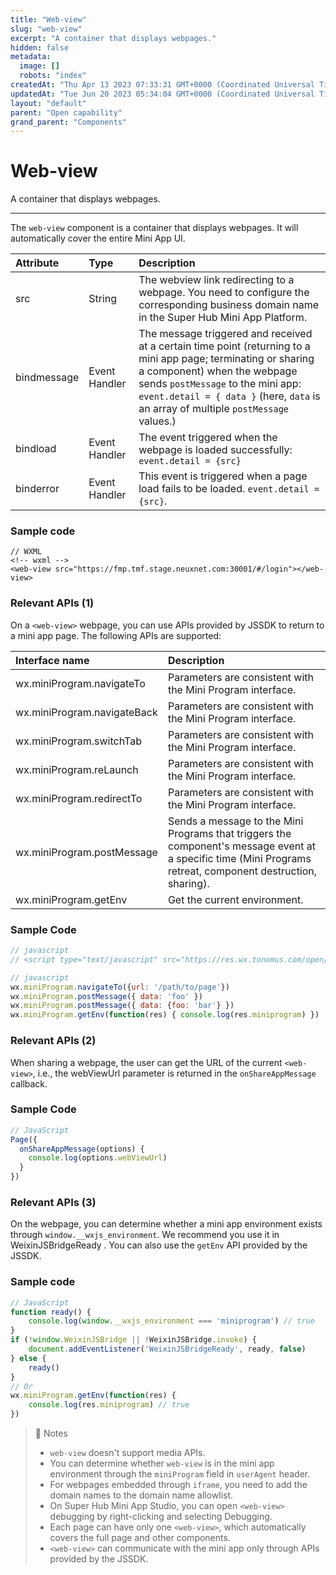 ```yaml
---
title: "Web-view"
slug: "web-view"
excerpt: "A container that displays webpages."
hidden: false
metadata: 
  image: []
  robots: "index"
createdAt: "Thu Apr 13 2023 07:33:31 GMT+0000 (Coordinated Universal Time)"
updatedAt: "Tue Jun 20 2023 05:34:04 GMT+0000 (Coordinated Universal Time)"
layout: "default"
parent: "Open capability"
grand_parent: "Components"
---
```

# Web-view 
A container that displays webpages.
*** 
The `web-view` component is a container that displays webpages. It will automatically cover the entire Mini App UI.

| Attribute   | Type          | Description                                                                                                                                                                                                                                                                |
| :---------- | :------------ | :------------------------------------------------------------------------------------------------------------------------------------------------------------------------------------------------------------------------------------------------------------------------- |
| src         | String        | The webview link redirecting to a webpage. You need to configure the corresponding business domain name in the Super Hub Mini App Platform.                                                                                                                                |
| bindmessage | Event Handler | The message triggered and received at a certain time point (returning to a mini app page; terminating or sharing a component) when the webpage sends `postMessage` to the mini app: `event.detail = { data }` (here, `data` is an array of multiple `postMessage` values.) |
| bindload    | Event Handler | The event triggered when the webpage is loaded successfully: `event.detail = {src}`                                                                                                                                                                                        |
| binderror   | Event Handler | This event is triggered when a page load fails to be loaded. `event.detail = {src}`.                                                                                                                                                                                       |

### Sample code

```Text
// WXML
<!-- wxml -->
<web-view src="https://fmp.tmf.stage.neuxnet.com:30001/#/login"></web-view>
```

### Relevant APIs (1)

On a `<web-view>` webpage, you can use APIs provided by JSSDK to return to a mini app page. The following APIs are supported:

| Interface name              | Description                                                                                                                                                  |
| :-------------------------- | :----------------------------------------------------------------------------------------------------------------------------------------------------------- |
| wx.miniProgram.navigateTo   | Parameters are consistent with the Mini Program interface.                                                                                                   |
| wx.miniProgram.navigateBack | Parameters are consistent with the Mini Program interface.                                                                                                   |
| wx.miniProgram.switchTab    | Parameters are consistent with the Mini Program interface.                                                                                                   |
| wx.miniProgram.reLaunch     | Parameters are consistent with the Mini Program interface.                                                                                                   |
| wx.miniProgram.redirectTo   | Parameters are consistent with the Mini Program interface.                                                                                                   |
| wx.miniProgram.postMessage  | Sends a message to the Mini Programs that triggers the component's message event at a specific time (Mini Programs retreat, component destruction, sharing). |
| wx.miniProgram.getEnv       | Get the current environment.                                                                                                                                 |

### Sample Code

```javascript
// javascript
// <script type="text/javascript" src="https://res.wx.tonomus.com/open/js/jssdk-1.3.2.js"></script>

// javascript
wx.miniProgram.navigateTo({url: '/path/to/page'})
wx.miniProgram.postMessage({ data: 'foo' })
wx.miniProgram.postMessage({ data: {foo: 'bar'} })
wx.miniProgram.getEnv(function(res) { console.log(res.miniprogram) })
```

### Relevant APIs (2)

When sharing a webpage, the user can get the URL of the current `<web-view>`, i.e., the webViewUrl parameter is returned in the `onShareAppMessage` callback.

### Sample Code

```javascript
// JavaScript
Page({
  onShareAppMessage(options) {
    console.log(options.webViewUrl)
  }
})
```

### Relevant APIs (3)

On the webpage, you can determine whether a mini app environment exists through `window.__wxjs_environment`. We recommend you use it in WeixinJSBridgeReady . You can also use the `getEnv` API provided by the JSSDK.

### Sample code

```javascript
// JavaScript
function ready() {
	console.log(window.__wxjs_environment === 'miniprogram') // true
}
if (!window.WeixinJSBridge || !WeixinJSBridge.invoke) {
	document.addEventListener('WeixinJSBridgeReady', ready, false)
} else {
	ready()
}
// Or
wx.miniProgram.getEnv(function(res) {
	console.log(res.miniprogram) // true
})
```

> 📘 Notes
> 
> - `web-view` doesn't support media APIs.
> - You can determine whether `web-view` is in the mini app environment through the `miniProgram` field in `userAgent` header.
> - For webpages embedded through `iframe`, you need to add the domain names to the domain name allowlist.
> - On Super Hub Mini App Studio, you can open `<web-view>` debugging by right-clicking and selecting Debugging.
> - Each page can have only one `<web-view>`, which automatically covers the full page and other components.
> - `<web-view>` can communicate with the mini app only through APIs provided by the JSSDK.
